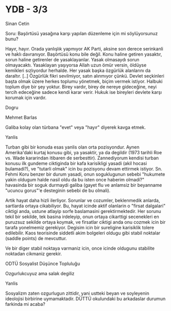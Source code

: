 # YDB - 3/3

Sinan Cetin

Soru: Başörtüsü yasağına karşı yapılan düzenleme için mi söylüyorsunuz bunu?

Hayır, hayır. Orada yanlışlık yapmıyor AK Parti, aksine son derece serinkanli ve haklı davranıyor. Başörtüsü konu bile değil. Konu haline getiren yasaktır, sorun haline getirenler de yasaklayanlar. Yasak olmasaydı sorun olmayacaktı. Yasaklayan yaşıyorsa Allah uzun ömür versin, öldüyse kemikleri sızlıyordur herhalde. Her yasak başka özgürlük alanlarını da daraltır. [..] Özgürlük fikri sevilmiyor, satın alınmıyor çünkü. Devlet seçkinleri başta olmak üzere herkes toplumu yönetmek, biçim vermek istiyor. Halbuki toplum diye bir şey yoktur. Birey vardır, birey de nereye gideceğine, neyi tercih edeceğine sadece kendi karar verir. Hukuk ise bireyleri devlete karşı korumak için vardır.

Dogru

Mehmet Barlas

Galiba kolay olan türbana "evet" veya "hayır" diyerek kavga etmek.

Yanlis

Turban gibi bir konuda esas yanlis olan orta pozisyondur. Aynen Amerika'daki kurtaj konusu gibi, ya yasaktir, ya da degildir (1973 tarihli Roe vs. Wade kararindan itibaren de serbesttir). Zannediyorum kendisi turban konusu ilk gundeme ciktiginda bir kafa karisikligi yasadi (akil hocasi bulamadi?), ve "tutarli olmak" icin bu pozisyonu devam ettirmek istiyor. Sn. Fehmi Koru benzer bir durum yasadi, onun soguklugunun sebebi "hukumete yakin oldugum halde nasil oldu da bu isten once haberim olmadi?" havasinda bir soguk durmaydi galiba (gayet flu ve anlamsiz bir beyanname "ucuncu gorus"'e desteginin sebebi de bu olmali).

Artik hayat daha hizli ilerliyor. Sorunlar ve cozumler, beklenmedik anlarda, sartlarda ortaya cikabiliyor. Bu, hayat icinde aktif olanlarin o "firsat dalgalari" ciktigi anda, ustune atlayip sorfe baslamasini gerektirmektedir. Her sorunu tekil bir sekilde, tek basina irdeleyip, onun ortaya cikarttigi secenekleri en puruzsuz sekilde ortaya koymak, ve firsatlar ciktigi anda onu cozmek icin bir tarafa yonelmemiz gerekiyor. Degisim icin bir sureligine karisiklik tolere edilebilir. Kaos teorisinde siddetli akim bolgeleri oldugu gibi stabil noktalar (saddle points) de mevcuttur.

Ve bir diger stabil noktaya varmaniz icin, once icinde oldugunu stabilite noktadan cikmaniz gerekir.

ODTÜ Sosyalist Düşünce Topluluğu

Ozgurlukcuyuz ama salak degiliz

Yanlis

Sosyalizm zaten ozgurlugun zittidir, yani ustteki beyan ve soyleyenin ideolojisi birbirine uymamaktadir. DÜTTÜ okulundaki bu arkadaslar durumun farkinda mi acaba?
